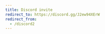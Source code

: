 ```yaml
---
title: Discord invite
redirect_to: https://discord.gg/J2ew94XErW
redirect_from:
  - /discord2
---
```

